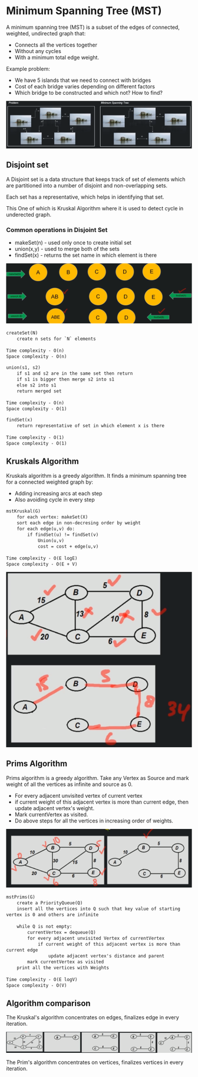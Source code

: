 # Minimum Spanning Tree (MST)

A minimum spanning tree (MST) is a subset of the edges of connected, weighted, undirected graph that:
- Connects all the vertices together
- Without any cycles
- With a minimum total edge weight.

Example problem:
- We have 5 islands that we need to connect with bridges
- Cost of each bridge varies depending on different factors
- Which bridge to be constructed and which not? How to find?

![](../../images/2019-07-22-15-55-26.png)

## Disjoint set

A Disjoint set is a data structure that keeps track of set of elements which are partitioned into a number of disjoint and non-overlapping sets.

Each set has a representative, which helps in identifying that set.

This One of which is Kruskal Algorithm where it is used to detect cycle in underected graph.

### Common operations in Disjoint Set

- makeSet(n) - used only once to create initial set
- union(x,y) - used to merge both of the sets
- findSet(x) - returns the set name in which element is there

![](../../images/2019-07-22-16-00-58.png)

```
createSet(N)
    create n sets for `N` elements

Time complexity - O(n)
Space complexity - O(n)
```

```
union(s1, s2)
    if s1 and s2 are in the same set then return
    if s1 is bigger then merge s2 into s1
    else s2 into s1
    return merged set

Time complexity - O(n)
Space complexity - O(1)
```

```
findSet(x)
    return representative of set in which element x is there

Time complexity - O(1)
Space complexity - O(1)
```

## Kruskals Algorithm

Kruskals algorithm is a greedy algorithm. It finds a minimum spanning tree for a connected weighted graph by:
- Adding increasing arcs at each step
- Also avoiding cycle in every step

```
mstKruskal(G)
    for each vertex: makeSet(X)
    sort each edge in non-decresing order by weight
    for each edge(u,v) do:
        if findSet(u) != findSet(v)
            Union(u,v)
            cost = cost + edge(u,v)

Time complexity - O(E logE)
Space complexity - O(E + V)
```

![](../../images/2019-07-22-16-06-55.png)


## Prims Algorithm

Prims algorithm is a greedy algorithm. Take any Vertex as Source and mark weight of all the vertices as infinite and source as 0. 

- For every adjacent unvisited vertex of current vertex 
- if current weight of this adjacent vertex is more than current edge, then update adjacent vertex's weight. 
- Mark currentVertex as visited. 
- Do above steps for all the vertices in increasing order of weights.

![](../../images/2019-07-22-16-10-45.png)

```
mstPrims(G)
    create a PriorityQueue(Q)
    insert all the vertices into Q such that key value of starting vertex is 0 and others are infinite

    while Q is not empty:
        currentVertex = dequeue(Q)
        for every adjacent unvisited Vertex of currentVertex
            if current weight of this adjacent vertex is more than current edge
                update adjacent vertex's distance and parent
        mark currentVertex as visited
    print all the vertices with Weights

Time complexity - O(E logV)
Space complexity - O(V)
```

## Algorithm comparison

The Kruskal's algorithm concentrates on edges, finalizes edge in every iteration. 

![](../../images/2019-07-22-16-14-34.png)

The Prim's algorithm concentrates on vertices, finalizes vertices in every iteration.


